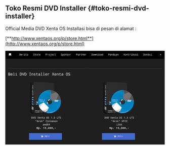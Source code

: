 ## Toko Resmi DVD Installer {#toko-resmi-dvd-installer}

Official Media DVD Xenta OS Installasi bisa di pesan di alamat :

[**http://www.xentaos.org/p/store.html**](http://www.xentaos.org/p/store.html)

![](../assets/image239.png)